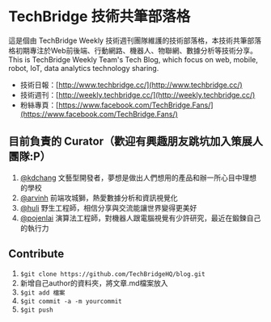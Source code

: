 # TechBridge 技術共筆部落格
這是個由 TechBridge Weekly 技術週刊團隊維護的技術部落格，本技術共筆部落格初期專注於Web前後端、行動網路、機器人、物聯網、數據分析等技術分享。This is TechBridge Weekly Team's Tech Blog, which focus on web, mobile, robot, IoT, data analytics technology sharing. 

- 技術日報：[http://www.techbridge.cc/](http://www.techbridge.cc/)
- 技術週刊：[http://weekly.techbridge.cc/](http://weekly.techbridge.cc/)
- 粉絲專頁：[https://www.facebook.com/TechBridge.Fans/](https://www.facebook.com/TechBridge.Fans/)

## 目前負責的 Curator（歡迎有興趣朋友跳坑加入策展人團隊:P）

1. [@kdchang](http://blog.kdchang.cc) 文藝型開發者，夢想是做出人們想用的產品和辦一所心目中理想的學校
2. [@arvinh](http://cv.arvinh.info) 前端攻城獅，熱愛數據分析和資訊視覺化
3. [@huli](http://huli.logdown.com) 野生工程師，相信分享與交流能讓世界變得更美好
4. [@pojenlai](https://pojenlai.wordpress.com/) 演算法工程師，對機器人跟電腦視覺有少許研究，最近在鍛鍊自己的執行力

## Contribute
1. `$git clone https://github.com/TechBridgeHQ/blog.git`
2. 新增自己author的資料夾，將文章.md檔案放入
3. `$git add 檔案`
4. `$git commit -a -m yourcommit`
5. `$git push`

